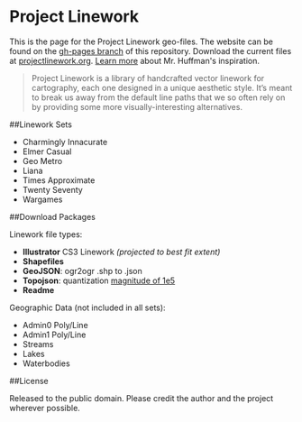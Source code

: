Project Linework
================
This is the page for the Project Linework geo-files. The website can be found on the [gh-pages branch](https://github.com/svmatthews/project-linework/tree/gh-pages) of this repository. Download the current files at [projectlinework.org](http://projectlinework.org/). [Learn more](http://projectlinework.org/about/) about Mr. Huffman's inspiration.

> Project Linework is a library of handcrafted vector linework for cartography, each one designed in a unique aesthetic style. It’s meant to break us away from the default line paths that we so often rely on by providing some more visually-interesting alternatives.

##Linework Sets

* Charmingly Innacurate
* Elmer Casual
* Geo Metro
* Liana
* Times Approximate
* Twenty Seventy
* Wargames

##Download Packages

Linework file types:

* **Illustrator** CS3 Linework *(projected to best fit extent)*
* **Shapefiles**
* **GeoJSON**: ogr2ogr .shp to .json
* **Topojson**: quantization [magnitude of 1e5](http://www.projectlinework.org/2013/10/07/topojson_files/)
* **Readme**

Geographic Data (not included in all sets):

* Admin0 Poly/Line
* Admin1 Poly/Line
* Streams
* Lakes
* Waterbodies

##License

Released to the public domain. Please credit the author and the project wherever possible.
